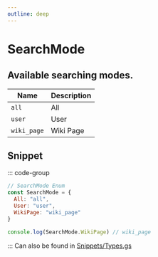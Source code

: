 ```yaml
---
outline: deep
---
```


# SearchMode

## Available searching modes.

| Name        | Description |
| ----------- | ----------- |
| `all`       | All         |
| `user`      | User        |
| `wiki_page` | Wiki Page   |

## Snippet

::: code-group

```js [enum.gs]
// SearchMode Enum
const SearchMode = {
  All: "all",
  User: "user",
  WikiPage: "wiki_page"
}

console.log(SearchMode.WikiPage) // wiki_page
```

:::
Can also be found in [Snippets/Types.gs](../../../snippets/snippets/types)
